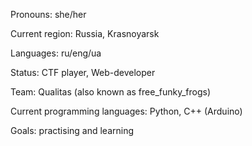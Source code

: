 Pronouns: she/her

Current region: Russia, Krasnoyarsk

Languages: ru/eng/ua

Status: CTF player, Web-developer

Team: Qualitas (also known as free_funky_frogs)

Current programming languages: Python, C++ (Arduino)

Goals: practising and learning

